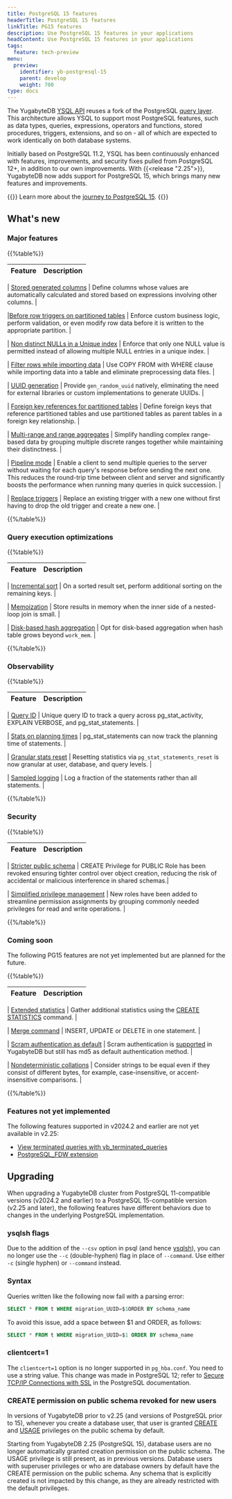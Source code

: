 ```yaml
---
title: PostgreSQL 15 features
headerTitle: PostgreSQL 15 features
linkTitle: PG15 features
description: Use PostgreSQL 15 features in your applications
headContent: Use PostgreSQL 15 features in your applications
tags:
  feature: tech-preview
menu:
  preview:
    identifier: yb-postgresql-15
    parent: develop
    weight: 700
type: docs
---
```


The YugabyteDB [YSQL API](../../api/ysql/) reuses a fork of the PostgreSQL [query layer](../../architecture/query-layer/). This architecture allows YSQL to support most PostgreSQL features, such as data types, queries, expressions, operators and functions, stored procedures, triggers, extensions, and so on - all of which are expected to work identically on both database systems.

Initially based on PostgreSQL 11.2, YSQL has been continuously enhanced with features, improvements, and security fixes pulled from PostgreSQL 12+, in addition to our own improvements. With {{<release "2.25">}}, YugabyteDB now adds support for PostgreSQL 15, which brings many new features and improvements.

{{<lead link="https://www.yugabyte.com/blog/yugabytedb-moves-beyond-postgresql-11/">}}
Learn more about the [journey to PostgreSQL 15](https://www.yugabyte.com/blog/yugabytedb-moves-beyond-postgresql-11/).
{{</lead>}}

## What's new

### Major features

{{%table%}}

| Feature | Description |
| --------| ----------- |

| [Stored generated columns](../../api/ysql/the-sql-language/statements/ddl_create_table#stored-generated-columns)
| Define columns whose values are automatically calculated and stored based on expressions involving other columns.
|

|[Before&nbsp;row&nbsp;triggers&nbsp;on partitioned tables](../../api/ysql/the-sql-language/statements/ddl_create_trigger#partitioned-tables)
| Enforce custom business logic, perform validation, or even modify row data before it is written to the appropriate partition.
|

| [Non distinct NULLs in a Unique index](../../api/ysql/the-sql-language/statements/ddl_create_index#nulls-not-distinct)
| Enforce that only one NULL value is permitted instead of allowing multiple NULL entries in a unique index.
|

| [Filter rows while importing data](../../api/ysql/the-sql-language/statements/cmd_copy#where)
| Use COPY FROM with WHERE clause while importing data into a table and eliminate preprocessing data files.
|

| [UUID generation](../../api/ysql/exprs/func_gen_random_uuid/)
| Provide `gen_random_uuid` natively, eliminating the need for external libraries or custom implementations to generate UUIDs.
|

| [Foreign key references for partitioned tables](../../explore/ysql-language-features/advanced-features/partitions/#foreign-key-references)
| Define foreign keys that reference partitioned tables and use partitioned tables as parent tables in a foreign key relationship.
|

| [Multi-range and range aggregates](../../api/ysql/datatypes/type_range/#multirange)
| Simplify handling complex range-based data by grouping multiple discrete ranges together while maintaining their distinctness.
|

| [Pipeline mode](https://www.postgresql.org/docs/14/libpq-pipeline-mode.html)
| Enable a client to send multiple queries to the server without waiting for each query's response before sending the next one. This reduces the round-trip time between client and server and significantly boosts the performance when running many queries in quick succession.
|

| [Replace triggers](../../api/ysql/the-sql-language/statements/ddl_create_trigger#or-replace)
| Replace an existing trigger with a new one without first having to drop the old trigger and create a new one.
|

{{%/table%}}

### Query execution optimizations

{{%table%}}

| Feature | Description |
| --------| ----------- |

| [Incremental sort](../../architecture/query-layer/#optimizations)
| On a sorted result set, perform additional sorting on the remaining keys. |

| [Memoization](../../architecture/query-layer/#optimizations)
| Store results in memory when the inner side of a nested-loop join is small. |

| [Disk-based hash aggregation](../../architecture/query-layer/#optimizations)
| Opt for disk-based aggregation when hash table grows beyond `work_mem`. |

{{%/table%}}

### Observability

{{%table%}}

| Feature | Description |
| --------| ----------- |

| [Query ID](../../architecture/query-layer/#query-id)
| Unique query ID to track a query across pg_stat_activity, EXPLAIN VERBOSE, and pg_stat_statements. |

| [Stats on planning times](../../explore/query-1-performance/pg-stat-statements/)
| pg_stat_statements can now track the planning time of statements. |

| [Granular stats reset](../../explore/query-1-performance/pg-stat-statements/#reset-statistics)
| Resetting statistics via `pg_stat_statements_reset` is now granular at user, database, and query levels. |

| [Sampled logging](../../explore/observability/logging/#log-management)
| Log a fraction of the statements rather than all statements. |

{{%/table%}}

### Security

{{%table%}}

| Feature | Description |
| --------| ----------- |

| [Stricter public schema](../../api/ysql/the-sql-language/statements/dcl_create_user/#public-schema-privileges)
| CREATE Privilege for PUBLIC Role has been revoked ensuring tighter control over object creation, reducing the risk of accidental or malicious interference in shared schemas.|

| [Simplified&nbsp;privilege management](../../api/ysql/the-sql-language/statements/dcl_grant/#predefined-roles)
| New roles have been added to streamline permission assignments by grouping commonly needed privileges for read and write operations. |

{{%/table%}}

### Coming soon

The following PG15 features are not yet implemented but are planned for the future.

{{%table%}}

| Feature | Description |
| --------| ----------- |

| [Extended statistics](https://www.postgresql.org/docs/15/planner-stats.html#PLANNER-STATS-EXTENDED)
| Gather additional statistics using the [CREATE STATISTICS](https://www.postgresql.org/docs/15/sql-createstatistics.html) command. |

| [Merge command](https://www.postgresql.org/docs/current/sql-merge.html)
| INSERT, UPDATE or DELETE in one statement. |

| [Scram authentication as default](https://www.postgresql.org/docs/15/auth-password.html)
| Scram authentication is [supported](../../secure/authentication/password-authentication/#scram-sha-256) in YugabyteDB but still has md5 as default authentication method. |

| [Nondeterministic collations](https://www.postgresql.org/docs/12/collation.html#COLLATION-NONDETERMINISTIC)
| Consider strings to be equal even if they consist of different bytes, for example, case-insensitive, or accent-insensitive comparisons. |

{{%/table%}}

### Features not yet implemented

The following features supported in v2024.2 and earlier are not yet available in v2.25:

- [View terminated queries with yb_terminated_queries](../../explore/observability/yb-pg-stat-get-queries/)
- [PostgreSQL_FDW extension](../../explore/ysql-language-features/pg-extensions/extension-postgres-fdw/)

## Upgrading

When upgrading a YugabyteDB cluster from PostgreSQL 11-compatible versions (v2024.2 and earlier) to a PostgreSQL 15-compatible version (v2.25 and later), the following features have different behaviors due to changes in the underlying PostgreSQL implementation.

### ysqlsh flags

Due to the addition of the `--csv` option in psql (and hence [ysqlsh](../../api/ysqlsh/)), you can no longer use the `--c` (double-hyphen) flag in place of `--command`. Use either `-c` (single hyphen) or `--command` instead.

### Syntax

Queries written like the following now fail with a parsing error:

```sql
SELECT * FROM t WHERE migration_UUID=$1ORDER BY schema_name
```

To avoid this issue, add a space between $1 and ORDER, as follows:

```sql
SELECT * FROM t WHERE migration_UUID=$1 ORDER BY schema_name
```

### clientcert=1

The `clientcert=1` option is no longer supported in `pg_hba.conf`. You need to use a string value. This change was made in PostgreSQL 12; refer to [Secure TCP/IP Connections with SSL](https://www.postgresql.org/docs/12/ssl-tcp.html) in the PostgreSQL documentation.

### CREATE permission on public schema revoked for new users

In versions of YugabyteDB prior to v2.25 (and versions of PostgreSQL prior to 15), whenever you create a database user, that user is granted [CREATE](../../api/ysql/the-sql-language/statements/dcl_grant/#:~:text=the%20specified%20table.-,CREATE,-For%20databases%2C%20this) and [USAGE](../../api/ysql/the-sql-language/statements/dcl_grant/#:~:text=of%20the%20function.-,USAGE,-For%20schemas%2C%20this) privileges on the public schema by default.

Starting from YugabyteDB 2.25 (PostgreSQL 15), database users are no longer automatically granted creation permission on the public schema. The USAGE privilege is still present, as in previous versions. Database users with superuser privileges or who are database owners by default have the CREATE permission on the public schema. Any schema that is explicitly created is not impacted by this change, as they are already restricted with the default privileges.
